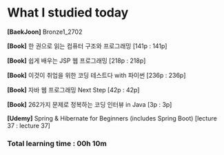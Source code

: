 <h1>What I studied today</h1>

<strong>[BaekJoon]</strong> Bronze1_2702

<strong>[Book]</strong> 한 권으로 읽는 컴퓨터 구조와 프로그래밍 [141p : 141p]

<strong>[Book]</strong> 쉽게 배우는 JSP 웹 프로그래밍 [218p : 218p]

<strong>[Book]</strong> 이것이 취업을 위한 코딩 테스트다 with 파이썬 [236p : 236p]

<strong>[Book]</strong> 자바 웹 프로그래밍 Next Step [42p : 42p]

<strong>[Book]</strong> 262가지 문제로 정복하는 코딩 인터뷰 in Java [3p : 3p]

<strong>[Udemy]</strong> Spring & Hibernate for Beginners (includes Spring Boot) [lecture 37 : lecture 37]

<h3>Total learning time : 00h 10m</h3>